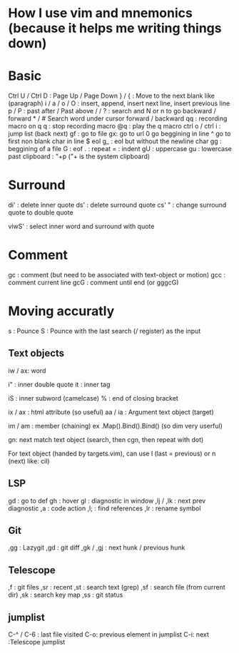 # How I use vim and mnemonics (because it helps me writing things down)

# Basic

Ctrl U / Ctrl D : Page Up / Page Down
\} / \{ : Move to the next blank like (paragraph)
i / a / o / O : insert, append, insert next line, insert previous line
p / P : past after / Past above
/ / ? : search and N or n to go backward / forward
\* / # Search word under cursor forward / backward
qq : recording macro on q
q : stop recording macro
@q : play the q macro
ctrl o / ctrl i : jump list (back next)
gf : go to file
gx: go to url
0 go beggining in line
^ go to first non blank char in line
$ eol
g_ : eol but without the newline char
gg : beggining of a file
G : eof
. : repeat
= : indent
gU : uppercase
gu : lowercase
past clipboard : "+p ("+ is the system clipboard)

# Surround

di' : delete inner quote
ds' : delete surround quote
cs' " : change surround quote to double quote

viwS' : select inner word and surround with quote

# Comment

gc : comment (but need to be associated with text-object or motion)
gcc : comment current line
gcG : comment until end (or gggcG)

# Moving accuratly

s : Pounce
S : Pounce with the last search (/ register) as the input

## Text objects

iw / ax: word

i" : inner double quote
it : inner tag

iS : inner subword (camelcase)
% : end of closing bracket

ix / ax : html attribute (so useful)
aa / ia : Argument text object (target)

im / am : member (chaining) ex .Map().Bind().Bind() (so dim very userful)

gn: next match text object (search, then cgn, then repeat with dot)

For text object (handed by targets.vim), can use l (last = previous) or n (next) like: cil)


## LSP

gd : go to def
gh : hover
gl : diagnostic in window
,lj / ,lk : next prev diagnostic
,a : code action
,l; : find references
,lr : rename symbol


## Git
,gg : Lazygit
,gd : git diff
,gk / ,gj : next hunk / previous hunk

## Telescope

,f : git files
,sr : recent
,st : search text (grep)
,sf : search file (from current dir)
,sk : search key map
,ss : git status

## jumplist
C-^ / C-6 : last file visited
C-o: previous element in jumplist
C-i: next
:Telescope jumplist

